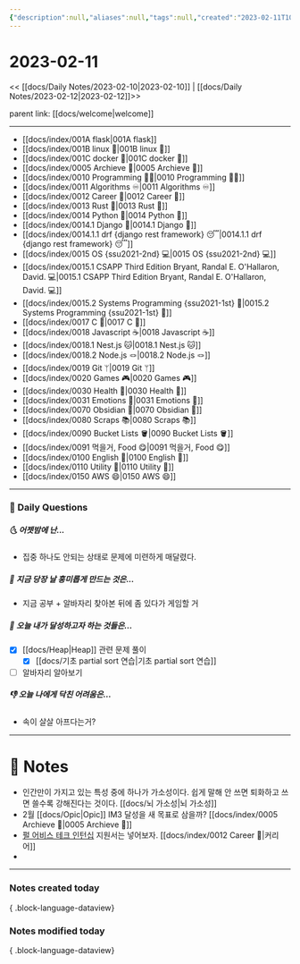 ```yaml
---
{"description":null,"aliases":null,"tags":null,"created":"2023-02-11T10:21:57","updated":"2023-07-15T21:30:20","tag":["  ","DailyNote"],"date created":"Saturday, February 11th 2023, 10:21:57 am","date modified":"Monday, February 27th 2023, 6:20:45 pm","title":"2023-02-11","dg-publish":true,"permalink":"/docs/daily-notes/2023-02-11/","dgPassFrontmatter":true}
---
```



# 2023-02-11

<< [[docs/Daily Notes/2023-02-10\|2023-02-10]] | [[docs/Daily Notes/2023-02-12\|2023-02-12]]>>


<div class="transclusion internal-embed is-loaded"><div class="markdown-embed">





parent link: [[docs/welcome\|welcome]]

---

- [[docs/index/001A flask\|001A flask]]
- [[docs/index/001B linux 🐧\|001B linux 🐧]]
- [[docs/index/001C docker 🐳\|001C docker 🐳]]
- [[docs/index/0005 Archieve 💾\|0005 Archieve 💾]]
- [[docs/index/0010 Programming 👩‍💻\|0010 Programming 👩‍💻]]
- [[docs/index/0011 Algorithms ♾️\|0011 Algorithms ♾️]]
- [[docs/index/0012 Career 💼\|0012 Career 💼]]
- [[docs/index/0013 Rust 🦀\|0013 Rust 🦀]]
- [[docs/index/0014 Python 🐍\|0014 Python 🐍]]
- [[docs/index/0014.1 Django 🎈\|0014.1 Django 🎈]]
- [[docs/index/0014.1.1 drf {django rest framework} 😴\|0014.1.1 drf {django rest framework} 😴]]
- [[docs/index/0015 OS {ssu2021-2nd} 💻\|0015 OS {ssu2021-2nd} 💻]]
- [[docs/index/0015.1 CSAPP Third Edition Bryant, Randal E. O'Hallaron, David. 💻\|0015.1 CSAPP Third Edition Bryant, Randal E. O'Hallaron, David. 💻]]
- [[docs/index/0015.2 Systems Programming {ssu2021-1st} 🐼\|0015.2 Systems Programming {ssu2021-1st} 🐼]]
- [[docs/index/0017 C 🍎\|0017 C 🍎]]
- [[docs/index/0018 Javascript ☕️\|0018 Javascript ☕️]]
- [[docs/index/0018.1 Nest.js 🐱\|0018.1 Nest.js 🐱]]
- [[docs/index/0018.2 Node.js 🪢\|0018.2 Node.js 🪢]]
- [[docs/index/0019 Git ᛘ\|0019 Git ᛘ]]
- [[docs/index/0020 Games 🎮\|0020 Games 🎮]]
- [[docs/index/0030 Health 💪\|0030 Health 💪]]
- [[docs/index/0031 Emotions 🤔\|0031 Emotions 🤔]]
- [[docs/index/0070 Obsidian 💎\|0070 Obsidian 💎]]
- [[docs/index/0080 Scraps 📚\|0080 Scraps 📚]]
- [[docs/index/0090 Bucket Lists 🪣\|0090 Bucket Lists 🪣]]
- [[docs/index/0091 먹을거, Food 😋\|0091 먹을거, Food 😋]]
- [[docs/index/0100 English 👻\|0100 English 👻]]
- [[docs/index/0110 Utility 🔧\|0110 Utility 🔧]]
- [[docs/index/0150 AWS 😄\|0150 AWS 😄]]




</div></div>


---

### 📅 Daily Questions

##### 🌜 어젯밤에 난...

- 집중 하나도 안되는 상태로 문제에 미련하게 매달렸다.

##### 🙌 지금 당장 날 흥미롭게 만드는 것은...

- 지금 공부 + 알바자리 찾아본 뒤에 좀 있다가 게임할 거

##### 🚀 오늘 내가 달성하고자 하는 것들은...

- [x] [[docs/Heap\|Heap]] 관련 문제 풀이
	- [x] [[docs/기초 partial sort 연습\|기초 partial sort 연습]]
- [ ] 알바자리 알아보기

##### 👎 오늘 나에게 닥친 어려움은...

- 속이 살살 아프다는거?

---

# 📝 Notes

- 인간만이 가지고 있는 특성 중에 하나가 가소성이다. 쉽게 말해 안 쓰면 퇴화하고 쓰면 쓸수록 강해진다는 것이다. [[docs/뇌 가소성\|뇌 가소성]]
- 2월 [[docs/Opic\|Opic]] IM3 달성을 새 목표로 삼을까? [[docs/index/0005 Archieve 💾\|0005 Archieve 💾]]
- [펄 어비스 테크 인턴십](https://www.pearlabyss.com/ko-KR/Company/Careers/detail?_jobOpeningNo=309)  지원서는 넣어보자. [[docs/index/0012 Career 💼\|커리어]]
- 

---

### Notes created today


{ .block-language-dataview}

### Notes modified today


{ .block-language-dataview}
